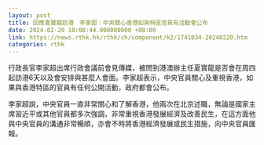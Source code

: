 ```yaml
---
layout: post
title: 回應夏寶龍訪港　李家超：中央關心香港如與特區官員有活動會公布
date: 2024-02-20 10:08:44.000000000 +08:00
link: https://news.rthk.hk/rthk/ch/component/k2/1741034-20240220.htm
categories: rthk
---
```


行政長官李家超出席行政會議前會見傳媒，被問到港澳辦主任夏寶龍是否會在周四起訪港6天以及會安排與甚麼人會面。李家超表示，中央官員關心及重視香港，如果與香港特區的官員有任何公開活動，政府都會公布。

李家超說，中央官員一直非常關心和了解香港，他兩次在北京述職，無論是國家主席習近平或其他官員都多次強調，非常重視香港發展經濟及改善民生，在這方面他與中央官員的溝通非常暢順，亦會不時將香港經濟發展或民生措施，向中央官員匯報。
